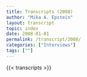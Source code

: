 ```yaml
---
title: Transcripts (2008)
author: "Mika A. Epstein"
layout: transcript
topic: index
date: 2008-01-01
permalink: /transcript/2008/
categories: ["Interviews"]
tags: [""]
---
```


{{< transcripts >}}